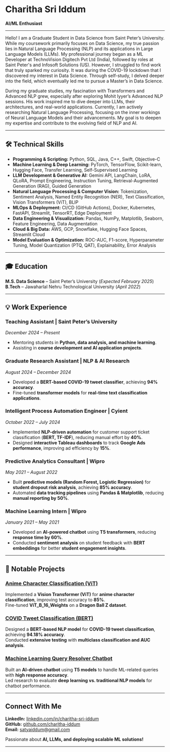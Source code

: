 # Charitha Sri Iddum 

**AI/ML Enthusiast**  

---

Hello! I am a Graduate Student in Data Science from Saint Peter’s University. While my coursework primarily focuses on Data Science, my true passion lies in Natural Language Processing (NLP) and its applications in Large Language Models (LLMs). My professional journey began as a ML Developer at TechnoVision Digitech Pvt Ltd (India), followed by roles at Saint Peter's and Infosoft Solutions (US). However, I struggled to find work that truly sparked my curiosity. It was during the COVID-19 lockdown that I discovered my interest in Data Science. Through self-study, I delved deeper into the field, which eventually led me to pursue a Master’s in Data Science.

During my graduate studies, my fascination with Transformers and Advanced NLP grew, especially after exploring Mohit Iyyer’s Advanced NLP sessions. His work inspired me to dive deeper into LLMs, their architectures, and real-world applications. Currently, I am actively researching Natural Language Processing, focusing on the inner workings of Neural Language Models and their advancements. My goal is to deepen my expertise and contribute to the evolving field of NLP and AI.

---

## 🛠️ **Technical Skills**

- **Programming & Scripting:** Python, SQL, Java, C++, Swift, Objective-C  
- **Machine Learning & Deep Learning:** PyTorch, TensorFlow, Scikit-learn, Hugging Face, Transfer Learning, Self-Supervised Learning  
- **LLM Development & Generative AI:** Gemini API, LangChain, LoRA, QLoRA, Prompt Engineering, Instruction Tuning, Retrieval-Augmented Generation (RAG), Guided Generation  
- **Natural Language Processing & Computer Vision:** Tokenization, Sentiment Analysis, Named Entity Recognition (NER), Text Classification, Vision Transformers (ViT), BLIP  
- **MLOps & Deployment:** CI/CD (GitHub Actions), Docker, Kubernetes, FastAPI, Streamlit, TensorRT, Edge Deployment  
- **Data Engineering & Visualization:** Pandas, NumPy, Matplotlib, Seaborn, Feature Engineering, Data Augmentation  
- **Cloud & Big Data:** AWS, GCP, Snowflake, Hugging Face Spaces, Streamlit Cloud  
- **Model Evaluation & Optimization:** ROC-AUC, F1-score, Hyperparameter Tuning, Model Quantization (PTQ, QAT), Explainability, Error Analysis



---

## 🎓 **Education**  

**M.S. Data Science** – Saint Peter’s University (*Expected February 2025*)  
**B.Tech** – Jawaharlal Nehru Technological University (*April 2022*)  

---

## 💡 **Work Experience**  

### **Teaching Assistant | Saint Peter’s University**  
*December 2024 – Present*  
- Mentoring students in **Python, data analysis, and machine learning**.  
- Assisting in **course development and AI application projects**.  

### **Graduate Research Assistant | NLP & AI Research**  
*August 2024 – December 2024*  
- Developed a **BERT-based COVID-19 tweet classifier**, achieving **94% accuracy**.  
- Fine-tuned **transformer models** for **real-time text classification applications**.  

### **Intelligent Process Automation Engineer | Cyient**  
*October 2022 – July 2024*  
- Implemented **NLP-driven automation** for customer support ticket classification (**BERT, TF-IDF**), reducing manual effort by **40%**.  
- Designed **interactive Tableau dashboards** to track **Google Ads performance**, improving ad efficiency by **15%**.  

### **Predictive Analytics Consultant | Wipro**  
*May 2021 – August 2022*  
- Built **predictive models (Random Forest, Logistic Regression)** for **student dropout risk analysis**, achieving **85% accuracy**.  
- Automated **data tracking pipelines** using **Pandas & Matplotlib**, reducing **manual reporting by 50%**.  

### **Machine Learning Intern | Wipro**  
*January 2021 – May 2021*  
- Developed an **AI-powered chatbot** using **T5 transformers**, reducing **response time by 60%**.  
- Conducted **sentiment analysis** on student feedback with **BERT embeddings** for better **student engagement insights**.  

---

## 🚀 **Notable Projects**  

###  [Anime Character Classification (ViT)](https://github.com/charitha-iddum/Anime-Vision-Classifier)  
Implemented a **Vision Transformer (ViT)** for **anime character classification**, improving test accuracy to **85%**.  
Fine-tuned **ViT_B_16_Weights** on a **Dragon Ball Z dataset**.  

###  [COVID Tweet Classification (BERT)](https://github.com/charitha-iddum/COVID-Tweet-BERT)  
Designed a **BERT-based NLP model** for **COVID-19 tweet classification**, achieving **94.18% accuracy**.  
Conducted **extensive testing** with **multiclass classification and AUC analysis**.  

###  [Machine Learning Query Resolver Chatbot](https://github.com/charitha-iddum/ML-Query-Resolver-Bot)  
Built an **AI-driven chatbot** using **T5 models** to handle ML-related queries with **high response accuracy**.  
Led research to evaluate **deep learning vs. traditional NLP models** for chatbot performance.  

---


##  **Connect With Me**  

**LinkedIn:** [linkedin.com/in/charitha-sri-iddum](https://linkedin.com/in/charitha-sri-iddum)  
**GitHub:** [github.com/charitha-iddum](https://github.com/charitha-iddum)  
**Email:** satyaiddum@gmail.com  

Passionate about **AI, LLMs, and deploying scalable ML solutions!**  

---

